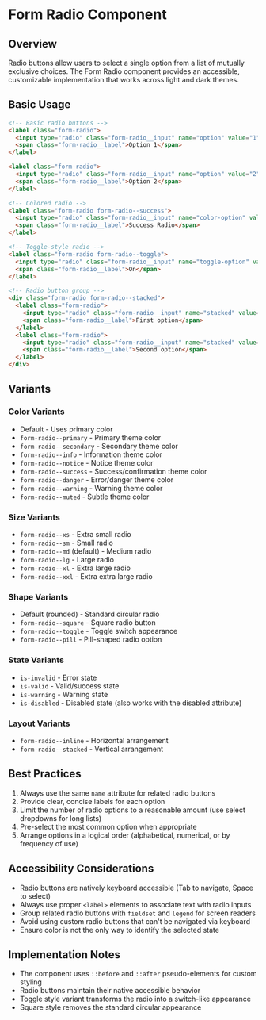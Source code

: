# Form Radio Component

## Overview
Radio buttons allow users to select a single option from a list of mutually exclusive choices. The Form Radio component provides an accessible, customizable implementation that works across light and dark themes.

## Basic Usage

```html
<!-- Basic radio buttons -->
<label class="form-radio">
  <input type="radio" class="form-radio__input" name="option" value="1">
  <span class="form-radio__label">Option 1</span>
</label>

<label class="form-radio">
  <input type="radio" class="form-radio__input" name="option" value="2" checked>
  <span class="form-radio__label">Option 2</span>
</label>

<!-- Colored radio -->
<label class="form-radio form-radio--success">
  <input type="radio" class="form-radio__input" name="color-option" value="success">
  <span class="form-radio__label">Success Radio</span>
</label>

<!-- Toggle-style radio -->
<label class="form-radio form-radio--toggle">
  <input type="radio" class="form-radio__input" name="toggle-option" value="on">
  <span class="form-radio__label">On</span>
</label>

<!-- Radio button group -->
<div class="form-radio form-radio--stacked">
  <label class="form-radio">
    <input type="radio" class="form-radio__input" name="stacked" value="1">
    <span class="form-radio__label">First option</span>
  </label>
  <label class="form-radio">
    <input type="radio" class="form-radio__input" name="stacked" value="2">
    <span class="form-radio__label">Second option</span>
  </label>
</div>
```

## Variants

### Color Variants
- Default - Uses primary color
- `form-radio--primary` - Primary theme color
- `form-radio--secondary` - Secondary theme color
- `form-radio--info` - Information theme color
- `form-radio--notice` - Notice theme color
- `form-radio--success` - Success/confirmation theme color
- `form-radio--danger` - Error/danger theme color
- `form-radio--warning` - Warning theme color
- `form-radio--muted` - Subtle theme color

### Size Variants
- `form-radio--xs` - Extra small radio
- `form-radio--sm` - Small radio
- `form-radio--md` (default) - Medium radio
- `form-radio--lg` - Large radio
- `form-radio--xl` - Extra large radio
- `form-radio--xxl` - Extra extra large radio

### Shape Variants
- Default (rounded) - Standard circular radio
- `form-radio--square` - Square radio button
- `form-radio--toggle` - Toggle switch appearance
- `form-radio--pill` - Pill-shaped radio option

### State Variants
- `is-invalid` - Error state
- `is-valid` - Valid/success state
- `is-warning` - Warning state
- `is-disabled` - Disabled state (also works with the disabled attribute)

### Layout Variants
- `form-radio--inline` - Horizontal arrangement
- `form-radio--stacked` - Vertical arrangement

## Best Practices

1. Always use the same `name` attribute for related radio buttons
2. Provide clear, concise labels for each option
3. Limit the number of radio options to a reasonable amount (use select dropdowns for long lists)
4. Pre-select the most common option when appropriate
5. Arrange options in a logical order (alphabetical, numerical, or by frequency of use)

## Accessibility Considerations

- Radio buttons are natively keyboard accessible (Tab to navigate, Space to select)
- Always use proper `<label>` elements to associate text with radio inputs
- Group related radio buttons with `fieldset` and `legend` for screen readers
- Avoid using custom radio buttons that can't be navigated via keyboard
- Ensure color is not the only way to identify the selected state

## Implementation Notes

- The component uses `::before` and `::after` pseudo-elements for custom styling
- Radio buttons maintain their native accessible behavior
- Toggle style variant transforms the radio into a switch-like appearance
- Square style removes the standard circular appearance
